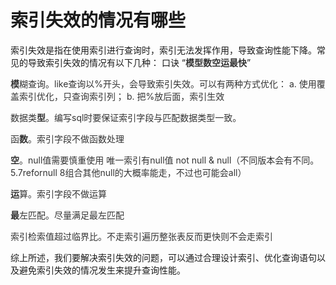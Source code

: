 # 索引失效的情况有哪些

索引失效是指在使用索引进行查询时，索引无法发挥作用，导致查询性能下降。常见的导致索引失效的情况有以下几种： 口诀 “**<font style="color:rgb(51, 51, 51);">模型数空运最快</font>**”

**<font style="color:rgb(51, 51, 51);">模</font>**<font style="color:rgb(51, 51, 51);">糊查询。like查询以%开头，会导致索引失效。可以有两种方式优化： a. 使用覆盖索引优化，只查询索引列； b. 把%放后面，索引生效</font>

<font style="color:rgb(51, 51, 51);">数据类</font>**<font style="color:rgb(51, 51, 51);">型</font>**<font style="color:rgb(51, 51, 51);">。编写sql时要保证索引字段与匹配数据类型一致。</font>

<font style="color:rgb(51, 51, 51);">函</font>**<font style="color:rgb(51, 51, 51);">数</font>**<font style="color:rgb(51, 51, 51);">。索引字段不做函数处理</font>

**<font style="color:rgb(51, 51, 51);">空</font>**<font style="color:rgb(51, 51, 51);">。null值需要慎重使用 唯一索引有null值 not null & null（不同版本会有不同。5.7refornull 8组合其他null的大概率能走，不过也可能会all）</font>

**<font style="color:rgb(51, 51, 51);">运</font>**<font style="color:rgb(51, 51, 51);">算。索引字段不做运算</font>

**<font style="color:rgb(51, 51, 51);">最</font>**<font style="color:rgb(51, 51, 51);">左匹配。尽量满足最左匹配</font>

<font style="color:rgb(51, 51, 51);">索引检索值超过临界比。不走索引遍历整张表反而更快则不会走索引</font>

综上所述，我们要解决索引失效的问题，可以通过合理设计索引、优化查询语句以及避免索引失效的情况发生来提升查询性能。


